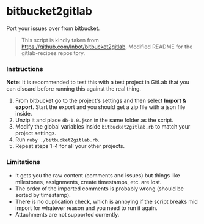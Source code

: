 # bitbucket2gitlab

Port your issues over from bitbucket.

> This script is kindly taken from <https://github.com/Inbot/bitbucket2gitlab>.
> Modified README for the gitlab-recipes repository.

### Instructions

**Note:** It is recommended to test this with a test project in GitLab that you
    can discard before running this against the real thing.

1. From bitbucket go to the project's settings and then select **Import & export**.
   Start the export and you should get a zip file with a json file inside.
1. Unzip it and place `db-1.0.json` in the same folder as the script.
1. Modify the global variables inside `bitbucket2gitlab.rb` to match your
   project settings.
1. Run `ruby ./bitbucket2gitlab.rb`.
1. Repeat steps 1-4 for all your other projects.

### Limitations

- It gets you the raw content (comments and issues) but things like milestones,
  assignments, create timestamps, etc. are lost.
- The order of the imported comments is probably wrong (should be sorted by timestamp).
- There is no duplication check, which is annoying if the script breaks mid import
  for whatever reason and you need to run it again.
- Attachments are not supported currently.
